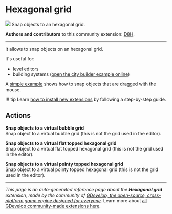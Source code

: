# Hexagonal grid

<img src="https://resources.gdevelop-app.com/assets/Icons/hexagon-multiple-outline.svg" class="extension-icon"></img>
Snap objects to an hexagonal grid.

**Authors and contributors** to this community extension: [D8H](https://gd.games/D8H).

---

It allows to snap objects on an hexagonal grid.

It's useful for:

- level editors
- building systems ([open the city builder example online](https://editor.gdevelop.io/?project=example://city-builder))

A [simple example](https://editor.gdevelop.io/?project=example://snap-object-to-grid) shows how to snap objects that are dragged with the mouse.

!!! tip
    Learn [how to install new extensions](/gdevelop5/extensions/search) by following a step-by-step guide.

## Actions

**Snap objects to a virtual bubble grid**  
Snap object to a virtual bubble grid (this is not the grid used in the editor).

**Snap objects to a virtual flat topped hexagonal grid**  
Snap object to a virtual flat topped hexagonal grid (this is not the grid used in the editor).

**Snap objects to a virtual pointy topped hexagonal grid**  
Snap object to a virtual pointy topped hexagonal grid (this is not the grid used in the editor).



---

*This page is an auto-generated reference page about the **Hexagonal grid** extension, made by the community of [GDevelop, the open-source, cross-platform game engine designed for everyone](https://gdevelop.io/).* Learn more about [all GDevelop community-made extensions here](/gdevelop5/extensions).